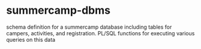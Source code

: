 # summercamp-dbms

schema definition for a summercamp database including tables for campers, activities, and registration. 
PL/SQL functions for executing various queries on this data
